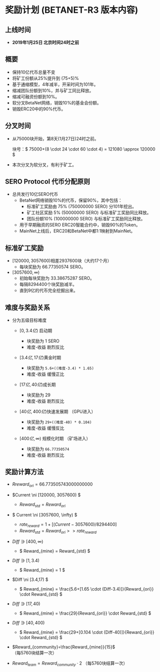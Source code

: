 # 奖励计划 (BETANET-R3 版本内容)



## 上线时间

* **2019年1月25日 北京时间24时之前**



## 概要

* 保持10亿代币总量不变
* 将矿工份额从25%提升到 (75+5)%
* 基于通缩模型，4年减半，开采时间为101年。
* 缩减团队份额到10%，并与矿工同比释放。
* 缩减可融资份额到10%。
* 软分叉BetaNet网络，销毁10%的基金会份额。
* 销毁ERC20中的90%代币。



## 分叉时间

* 从75000块开始，第8天(1月27日)24时之前。

  块号：$ 75000+(8 \cdot 24 \cdot 60 \cdot 4) = 121080 \approx 120000 $

* 本次分叉为软分叉，有利于矿工。



## SERO Protocol 代币分配原则

* 总共发行10亿SERO代币
  * BetaNet网络销毁10%的代币，保留90%，其中包括：
    * 标准矿工奖励由 75% (750000000 SERO) 分101年挖出。
    * 矿工社区奖励 5%  (50000000 SERO) 与标准矿工奖励同比释放。
    * 团队份额10% (100000000  SERO) 与标准矿工奖励同比释放。
  * 用于早期融资的SERO ERC20智能合约中，销毁90%的Token。
  * MainNet上线后，ERC20和BetaNet中都1:1映射到MainNet。



## 标准矿工奖励

* $[120000, 3057600)​$ 相差2937600块（大约17个月）
  * 每块奖励为 66.77350574 SERO。
* $[3057600,\infty)​$
  * 初始每块奖励为 33.38675287 SERO。
  * 每隔8294400个块奖励减半。
  * 直到9亿的代币完全挖掘出来。



## 难度与奖励关系

* 分为五级目标难度
  * $[0, 3.4亿)$ 启动期
    * 块奖励为 1 SERO
    * 难度-收益 剧烈反比

  * $[3.4亿, 17亿)​$ 黄金时期
    * 块奖励为 `5.6+((难度-3.4) * 1.65​)`
    * 难度-收益 缓慢正比

  * $[17亿, 40亿)​$ 成长期
    * 块奖励为 29
    * 难度-收益 剧烈反比

  * $[40亿, 400亿)​$ 快速发展期 （GPU进入）
    * 块奖励为 `29+((难度-40) * 0.104)`
    * 难度-收益 缓慢反比

  * $[400亿,\infty )​$ 规模化时期 （矿场进入）
    * 块奖励为 `66.77350574`
    * 难度-收益 剧烈反比

## 奖励计算方法

* $Rreward_{ori}=66.773505743000000000$

* $Current \ni  [120000, 3057600) $
  * $Reward_{std}=Reward_{ori}$

* $ Current \ni [3057600, \infty) $
  * $rate_{reward}=1+[ (Current-3057600)/8294400 ]$
  * $Reward_{std}=Reward _{ori} >> rate_{reward}​$



* $Diff \ni [400,\infty )$
  * $ Reward_{mine} = Reward_{std} ​$

* $Diff \ni  [1,3.4)$
  * $ Reward_{mine} = 1 ​$

* $Diff \ni  [3.4,17) $
  * $ Reward_{mine} = \frac{5.6+[1.65 \cdot (Diff-3.4)]}{Reward_{ori}} \cdot Reward_{std} $

* $Diff \ni  [17,40) ​$
  * $ Reward_{mine} = \frac{29}{Reward_{ori}} \cdot Reward_{std} ​$

* $Diff \ni  [40,400) ​$
  * $ Reward_{mine} = \frac{29+[0.104 \cdot (Diff-40)]}{Reward_{ori}} \cdot Reward_{std} ​$



* $Reward_{community}=\frac{Reward_{mine}}{15}​$ （每5760块结算一次）

* $Reward_{team}=Reward_{community} \cdot 2$ （每5760块结算一次）



